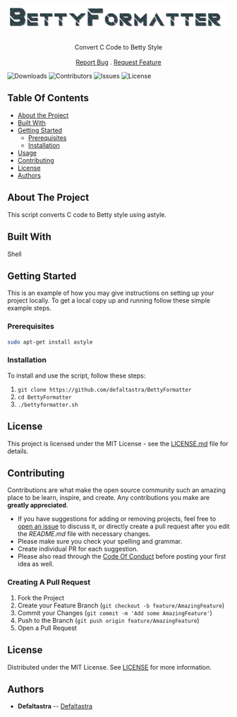 <div style="text-align:center">
  <img src="img/bettyformatter.gif" alt="Alt Text" style="margin:auto;">
</div>
<br/>
<p align="center">
  <p align="center">
    Convert C Code to Betty Style
    <br/>
    <br/>
    <a href="https://github.com/defaltastra/BettyFormatter/issues">Report Bug</a>
    .
    <a href="https://github.com/defaltastra/BettyFormatter/issues">Request Feature</a>
  </p>
</p>

![Downloads](https://img.shields.io/github/downloads/defaltastra/BettyFormatter/total) ![Contributors](https://img.shields.io/github/contributors/defaltastra/BettyFormatter?color=dark-green) ![Issues](https://img.shields.io/github/issues/defaltastra/BettyFormatter) ![License](https://img.shields.io/github/license/defaltastra/BettyFormatter) 

## Table Of Contents

* [About the Project](#about-the-project)
* [Built With](#built-with)
* [Getting Started](#getting-started)
  * [Prerequisites](#prerequisites)
  * [Installation](#installation)
* [Usage](#usage)
* [Contributing](#contributing)
* [License](#license)
* [Authors](#authors)


## About The Project

This script converts C code to Betty style using astyle.


## Built With

Shell

## Getting Started

This is an example of how you may give instructions on setting up your project locally.
To get a local copy up and running follow these simple example steps.

### Prerequisites

```sh
sudo apt-get install astyle
```

### Installation


To install and use the script, follow these steps:

1. ```git clone https://github.com/defaltastra/BettyFormatter```
2. ```cd BettyFormatter```
3. ```./bettyformatter.sh```

## License

This project is licensed under the MIT License - see the [LICENSE.md](LICENSE.md) file for details.

## Contributing

Contributions are what make the open source community such an amazing place to be learn, inspire, and create. Any contributions you make are **greatly appreciated**.
* If you have suggestions for adding or removing projects, feel free to [open an issue](https://github.com/defaltastra/BettyFormatter/issues/new) to discuss it, or directly create a pull request after you edit the *README.md* file with necessary changes.
* Please make sure you check your spelling and grammar.
* Create individual PR for each suggestion.
* Please also read through the [Code Of Conduct](https://github.com/defaltastra/BettyFormatter/blob/main/CODE_OF_CONDUCT.md) before posting your first idea as well.

### Creating A Pull Request

1. Fork the Project
2. Create your Feature Branch (`git checkout -b feature/AmazingFeature`)
3. Commit your Changes (`git commit -m 'Add some AmazingFeature'`)
4. Push to the Branch (`git push origin feature/AmazingFeature`)
5. Open a Pull Request

## License

Distributed under the MIT License. See [LICENSE](https://github.com/defaltastra/BettyFormatter/blob/main/LICENSE.md) for more information.

## Authors

* **Defaltastra** -- [Defaltastra](https://github.com/Defaltastra/) 
